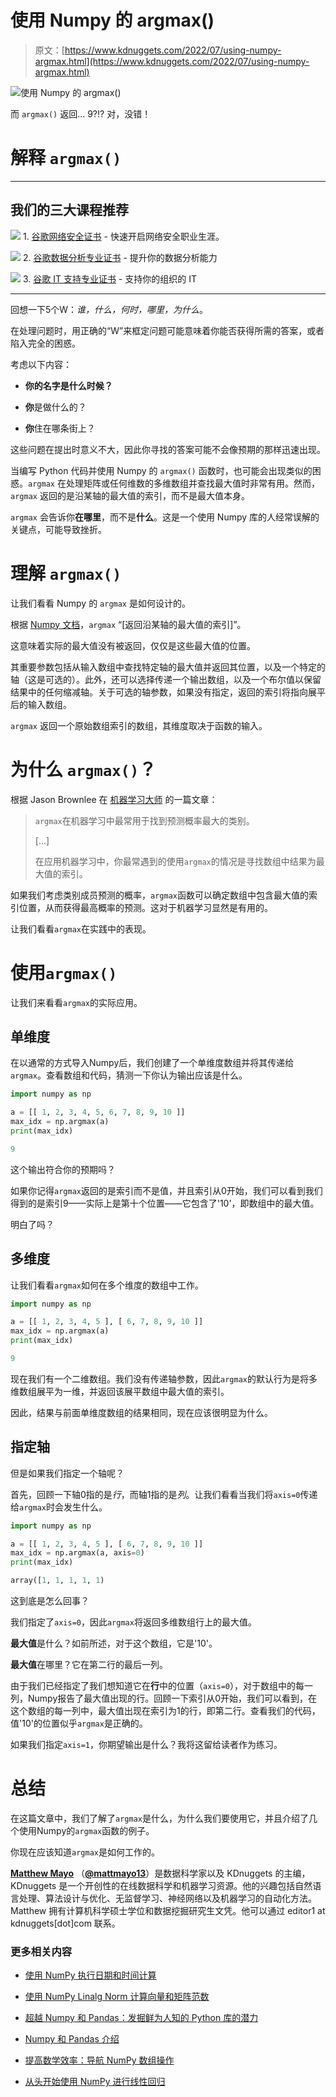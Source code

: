 # 使用 Numpy 的 argmax()

> 原文：[https://www.kdnuggets.com/2022/07/using-numpy-argmax.html](https://www.kdnuggets.com/2022/07/using-numpy-argmax.html)

![使用 Numpy 的 argmax()](../Images/8f28a3c503b099a667bf10b17d928f5b.png)

而 `argmax()` 返回... 9?!? 对，没错！

# 解释 `argmax()`

* * *

## 我们的三大课程推荐

![](../Images/0244c01ba9267c002ef39d4907e0b8fb.png) 1\. [谷歌网络安全证书](https://www.kdnuggets.com/google-cybersecurity) - 快速开启网络安全职业生涯。

![](../Images/e225c49c3c91745821c8c0368bf04711.png) 2\. [谷歌数据分析专业证书](https://www.kdnuggets.com/google-data-analytics) - 提升你的数据分析能力

![](../Images/0244c01ba9267c002ef39d4907e0b8fb.png) 3\. [谷歌 IT 支持专业证书](https://www.kdnuggets.com/google-itsupport) - 支持你的组织的 IT

* * *

回想一下5个W：*谁，什么，何时，哪里，为什么*。

在处理问题时，用正确的“W”来框定问题可能意味着你能否获得所需的答案，或者陷入完全的困惑。

考虑以下内容：

+   **你的名字是什么时候？**

+   **你**是做什么的？

+   **你**住在哪条街上？

这些问题在提出时意义不大，因此你寻找的答案可能不会像预期的那样迅速出现。

当编写 Python 代码并使用 Numpy 的 `argmax()` 函数时，也可能会出现类似的困惑。`argmax` 在处理矩阵或任何维数的多维数组并查找最大值时非常有用。然而，`argmax` 返回的是沿某轴的最大值的索引，而不是最大值本身。

`argmax` 会告诉你**在哪里**，而不是**什么**。这是一个使用 Numpy 库的人经常误解的关键点，可能导致挫折。

# 理解 `argmax()`

让我们看看 Numpy 的 `argmax` 是如何设计的。

根据 [Numpy 文档](https://numpy.org/doc/stable/reference/generated/numpy.argmax.html)，`argmax` “[返回沿某轴的最大值的索引]”。

这意味着实际的最大值没有被返回，仅仅是这些最大值的位置。

其重要参数包括从输入数组中查找特定轴的最大值并返回其位置，以及一个特定的轴（这是可选的）。此外，还可以选择传递一个输出数组，以及一个布尔值以保留结果中的任何缩减轴。关于可选的轴参数，如果没有指定，返回的索引将指向展平后的输入数组。

`argmax` 返回一个原始数组索引的数组，其维度取决于函数的输入。

# 为什么 `argmax()`？

根据 Jason Brownlee 在 [机器学习大师](https://machinelearningmastery.com/argmax-in-machine-learning) 的一篇文章：

> `argmax`在机器学习中最常用于找到预测概率最大的类别。
> 
> [...]
> 
> 在应用机器学习中，你最常遇到的使用`argmax`的情况是寻找数组中结果为最大值的索引。

如果我们考虑类别成员预测的概率，`argmax`函数可以确定数组中包含最大值的索引位置，从而获得最高概率的预测。这对于机器学习显然是有用的。

让我们看看`argmax`在实践中的表现。

# 使用`argmax()`

让我们来看看`argmax`的实际应用。

## 单维度

在以通常的方式导入Numpy后，我们创建了一个单维度数组并将其传递给`argmax`。查看数组和代码，猜测一下你认为输出应该是什么。

```py
import numpy as np

a = [[ 1, 2, 3, 4, 5, 6, 7, 8, 9, 10 ]]
max_idx = np.argmax(a)
print(max_idx)
```

```py
9
```

这个输出符合你的预期吗？

如果你记得`argmax`返回的是索引而不是值，并且索引从0开始，我们可以看到我们得到的是索引9——实际上是第十个位置——它包含了'10'，即数组中的最大值。

明白了吗？

## 多维度

让我们看看`argmax`如何在多个维度的数组中工作。

```py
import numpy as np

a = [[ 1, 2, 3, 4, 5 ], [ 6, 7, 8, 9, 10 ]]
max_idx = np.argmax(a)
print(max_idx)
```

```py
9
```

现在我们有一个二维数组。我们没有传递轴参数，因此`argmax`的默认行为是将多维数组展平为一维，并返回该展平数组中最大值的索引。

因此，结果与前面单维度数组的结果相同，现在应该很明显为什么。

## 指定轴

但是如果我们指定一个轴呢？

首先，回顾一下轴0指的是*行*，而轴1指的是*列*。让我们看看当我们将`axis=0`传递给`argmax`时会发生什么。

```py
import numpy as np

a = [[ 1, 2, 3, 4, 5 ], [ 6, 7, 8, 9, 10 ]]
max_idx = np.argmax(a, axis=0)
print(max_idx)
```

```py
array([1, 1, 1, 1, 1)
```

这到底是怎么回事？

我们指定了`axis=0`，因此`argmax`将返回多维数组行上的最大值。

**最大值**是什么？如前所述，对于这个数组，它是'10'。

**最大值**在哪里？它在第二行的最后一列。

由于我们已经指定了我们想知道它在**行**中的位置（`axis=0`），对于数组中的每一列，Numpy报告了最大值出现的行。回顾一下索引从0开始，我们可以看到，在这个数组的每一列中，最大值出现在索引为1的行，即第二行。查看我们的代码，值'10'的位置似乎`argmax`是正确的。

如果我们指定`axis=1`，你期望输出是什么？我将这留给读者作为练习。

# 总结

在这篇文章中，我们了解了`argmax`是什么，为什么我们要使用它，并且介绍了几个使用Numpy的`argmax`函数的例子。

你现在应该知道`argmax`是如何工作的。

**[Matthew Mayo](https://www.linkedin.com/in/mattmayo13/)** （**[@mattmayo13](https://twitter.com/mattmayo13)**）是数据科学家以及 KDnuggets 的主编，KDnuggets 是一个开创性的在线数据科学和机器学习资源。他的兴趣包括自然语言处理、算法设计与优化、无监督学习、神经网络以及机器学习的自动化方法。Matthew 拥有计算机科学硕士学位和数据挖掘研究生文凭。他可以通过 editor1 at kdnuggets[dot]com 联系。

### 更多相关内容

+   [使用 NumPy 执行日期和时间计算](https://www.kdnuggets.com/using-numpy-to-perform-date-and-time-calculations)

+   [使用 NumPy Linalg Norm 计算向量和矩阵范数](https://www.kdnuggets.com/2023/05/vector-matrix-norms-numpy-linalg-norm.html)

+   [超越 Numpy 和 Pandas：发掘鲜为人知的 Python 库的潜力](https://www.kdnuggets.com/2023/08/beyond-numpy-pandas-unlocking-potential-lesserknown-python-libraries.html)

+   [Numpy 和 Pandas 介绍](https://www.kdnuggets.com/introduction-to-numpy-and-pandas)

+   [提高数学效率：导航 NumPy 数组操作](https://www.kdnuggets.com/elevate-math-efficiency-navigating-numpy-array-operations)

+   [从头开始使用 NumPy 进行线性回归](https://www.kdnuggets.com/linear-regression-from-scratch-with-numpy)
